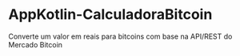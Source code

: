 # AppKotlin-CalculadoraBitcoin
Converte um valor em reais para bitcoins com base na API/REST do Mercado Bitcoin
